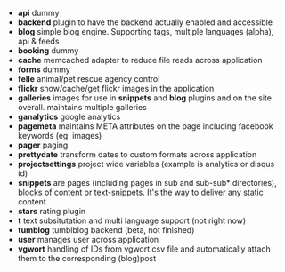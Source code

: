 * **api** dummy
* **backend** plugin to have the backend actually enabled and accessible
* **blog** simple blog engine. Supporting tags, multiple languages (alpha), api & feeds
* **booking** dummy
* **cache** memcached adapter to reduce file reads across application
* **forms** dummy
* **felle** animal/pet rescue agency control
* **flickr** show/cache/get flickr images in the application
* **galleries** images for use in **snippets** and **blog** plugins and on the site overall. maintains multiple galleries
* **ganalytics** google analytics
* **pagemeta** maintains META attributes on the page including facebook keywords (eg. images)
* **pager** paging
* **prettydate** transform dates to custom formats across application
* **projectsettings** project wide variables (example is analytics or disqus id)
* **snippets** are pages (including pages in sub and sub-sub* directories), blocks of content or text-snippets. It's the way to deliver any static content
* **stars** rating plugin
* **t** text subsitutation and multi language support (not right now)
* **tumblog** tumblblog backend (beta, not finished)
* **user** manages user across application
* **vgwort** handling of IDs from vgwort.csv file and automatically attach them to the corresponding (blog)post 
